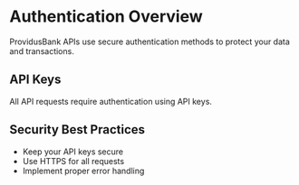 # Authentication Overview

ProvidusBank APIs use secure authentication methods to protect your data and transactions.

## API Keys

All API requests require authentication using API keys.

## Security Best Practices

- Keep your API keys secure
- Use HTTPS for all requests
- Implement proper error handling